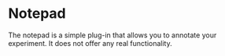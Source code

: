 # Notepad

The notepad is a simple plug-in that allows you to annotate your experiment. It does not offer any real functionality.

